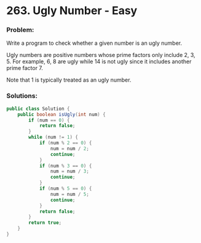 # 263. Ugly Number - Easy

### Problem:

Write a program to check whether a given number is an ugly number.

Ugly numbers are positive numbers whose prime factors only include 2, 3, 5. For example, 6, 8 are ugly while 14 is not ugly since it includes another prime factor 7.

Note that 1 is typically treated as an ugly number.

### Solutions:

```java
public class Solution {
    public boolean isUgly(int num) {
        if (num == 0) {
            return false;
        }
        while (num != 1) {
            if (num % 2 == 0) {
                num = num / 2;
                continue;
            }
            if (num % 3 == 0) {
                num = num / 3;
                continue;
            }
            if (num % 5 == 0) {
                num = num / 5;
                continue;
            }
            return false;
        }
        return true;
    }
}
```